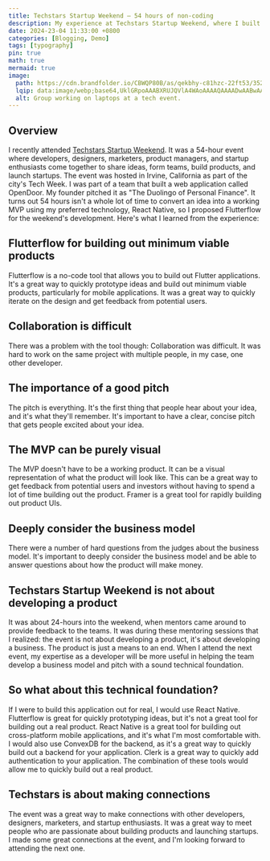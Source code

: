 ```yaml
---
title: Techstars Startup Weekend – 54 hours of non-coding
description: My experience at Techstars Startup Weekend, where I built a web application called OpenDoor using Flutterflow.
date: 2024-23-04 11:33:00 +0800
categories: [Blogging, Demo]
tags: [typography]
pin: true
math: true
mermaid: true
image:
  path: https://cdn.brandfolder.io/CBWQP80B/as/qekbhy-c81hzc-22ft53/352-x-350-sw-find-event.auto?width=1000
  lqip: data:image/webp;base64,UklGRpoAAABXRUJQVlA4WAoAAAAQAAAADwAABwAAQUxQSDIAAAARL0AmbZurmr57yyIiqE8oiG0bejIYEQTgqiDA9vqnsUSI6H+oAERp2HZ65qP/VIAWAFZQOCBCAAAA8AEAnQEqEAAIAAVAfCWkAALp8sF8rgRgAP7o9FDvMCkMde9PK7euH5M1m6VWoDXf2FkP3BqV0ZYbO6NA/VFIAAAA
  alt: Group working on laptops at a tech event.
---
```


## Overview

I recently attended [Techstars Startup Weekend](https://www.techstars.com/communities/startup-weekend). It was a 54-hour event where developers, designers, marketers, product managers, and startup enthusiasts come together to share ideas, form teams, build products, and launch startups. The event was hosted in Irvine, California as part of the city's Tech Week. I was part of a team that built a web application called OpenDoor. My founder pitched it as "The Duolingo of Personal Finance". It turns out 54 hours isn't a whole lot of time to convert an idea into a working MVP using my preferred technology, React Native, so I proposed Flutterflow for the weekend's development. Here's what I learned from the experience:

## Flutterflow for building out minimum viable products

Flutterflow is a no-code tool that allows you to build out Flutter applications. It's a great way to quickly prototype ideas and build out minimum viable products, particularly for mobile applications. It was a great way to quickly iterate on the design and get feedback from potential users.

## Collaboration is difficult

There was a problem with the tool though: Collaboration was difficult. It was hard to work on the same project with multiple people, in my case, one other developer.

## The importance of a good pitch

The pitch is everything. It's the first thing that people hear about your idea, and it's what they'll remember. It's important to have a clear, concise pitch that gets people excited about your idea.

## The MVP can be purely visual

The MVP doesn't have to be a working product. It can be a visual representation of what the product will look like. This can be a great way to get feedback from potential users and investors without having to spend a lot of time building out the product. Framer is a great tool for rapidly building out product UIs.

## Deeply consider the business model

There were a number of hard questions from the judges about the business model. It's important to deeply consider the business model and be able to answer questions about how the product will make money.

## Techstars Startup Weekend is not about developing a product

It was about 24-hours into the weekend, when mentors came around to provide feedback to the teams. It was during these mentoring sessions that I realized: the event is not about developing a product, it's about developing a business. The product is just a means to an end. When I attend the next event, my expertise as a developer will be more useful in helping the team develop a business model and pitch with a sound technical foundation.

## So what about this technical foundation?

If I were to build this application out for real, I would use React Native. Flutterflow is great for quickly prototyping ideas, but it's not a great tool for building out a real product. React Native is a great tool for building out cross-platform mobile applications, and it's what I'm most comfortable with. I would also use ConvexDB for the backend, as it's a great way to quickly build out a backend for your application. Clerk is a great way to quickly add authentication to your application. The combination of these tools would allow me to quickly build out a real product.

## Techstars is about making connections

The event was a great way to make connections with other developers, designers, marketers, and startup enthusiasts. It was a great way to meet people who are passionate about building products and launching startups. I made some great connections at the event, and I'm looking forward to attending the next one.
